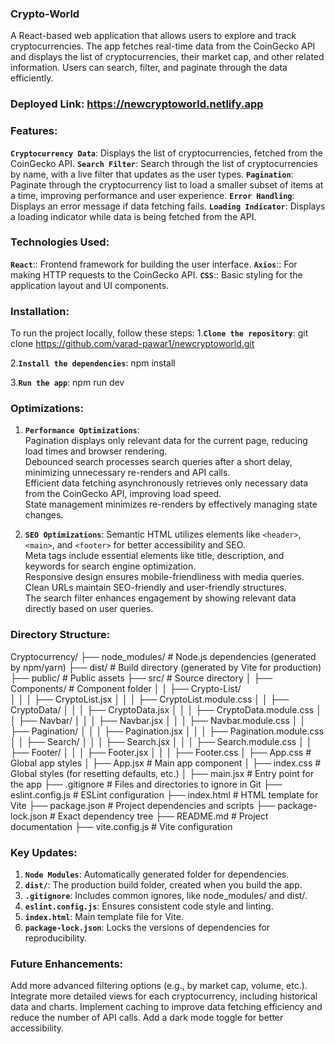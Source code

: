 ### Crypto-World

A React-based web application that allows users to explore and track cryptocurrencies. The app fetches real-time data from the CoinGecko API and displays the list of cryptocurrencies, their market cap, and other related information. Users can search, filter, and paginate through the data efficiently.

### Deployed Link: https://newcryptoworld.netlify.app

### Features:

**`Cryptocurrency Data`**: Displays the list of cryptocurrencies, fetched from the CoinGecko API.
**`Search Filter`**: Search through the list of cryptocurrencies by name, with a live filter that updates as the user types.
**`Pagination`**: Paginate through the cryptocurrency list to load a smaller subset of items at a time, improving performance and user experience.
**`Error Handling`**: Displays an error message if data fetching fails.
**`Loading Indicator`**: Displays a loading indicator while data is being fetched from the API.

### Technologies Used:

**`React`**:: Frontend framework for building the user interface.
**`Axios`**:: For making HTTP requests to the CoinGecko API.
**`CSS`**:: Basic styling for the application layout and UI components.

### Installation:

To run the project locally, follow these steps: 1.**`Clone the repository`**:
git clone https://github.com/varad-pawar1/newcryptoworld.git

2.**`Install the dependencies`**:
npm install

3.**`Run the app`**:
npm run dev

### Optimizations:

1. **`Performance Optimizations`**:  
   Pagination displays only relevant data for the current page, reducing load times and browser rendering.  
   Debounced search processes search queries after a short delay, minimizing unnecessary re-renders and API calls.  
   Efficient data fetching asynchronously retrieves only necessary data from the CoinGecko API, improving load speed.  
   State management minimizes re-renders by effectively managing state changes.

2. **`SEO Optimizations`**:
   Semantic HTML utilizes elements like `<header>`, `<main>`, and `<footer>` for better accessibility and SEO.  
   Meta tags include essential elements like title, description, and keywords for search engine optimization.  
   Responsive design ensures mobile-friendliness with media queries.  
   Clean URLs maintain SEO-friendly and user-friendly structures.  
   The search filter enhances engagement by showing relevant data directly based on user queries.

### Directory Structure:

Cryptocurrency/
├── node_modules/ # Node.js dependencies (generated by npm/yarn)
├── dist/ # Build directory (generated by Vite for production)
├── public/ # Public assets
├── src/ # Source directory
│ ├── Components/ # Component folder
│ │ ├── Crypto-List/  
│ │ │ ├── CryptoList.jsx
│ │ │ ├── CryptoList.module.css
│ │ ├── CryptoData/
│ │ │ ├── CryptoData.jsx
│ │ │ ├── CryptoData.module.css
│ │ ├── Navbar/
│ │ │ ├── Navbar.jsx
│ │ │ ├── Navbar.module.css
│ │ ├── Pagination/
│ │ │ ├── Pagination.jsx
│ │ │ ├── Pagination.module.css
│ │ ├── Search/
│ │ │ ├── Search.jsx
│ │ │ ├── Search.module.css
│ │ ├── Footer/
│ │ │ ├── Footer.jsx
│ │ │ ├── Footer.css
│ ├── App.css # Global app styles
│ ├── App.jsx # Main app component
│ ├── index.css # Global styles (for resetting defaults, etc.)
│ ├── main.jsx # Entry point for the app
├── .gitignore # Files and directories to ignore in Git
├── eslint.config.js # ESLint configuration
├── index.html # HTML template for Vite
├── package.json # Project dependencies and scripts
├── package-lock.json # Exact dependency tree
├── README.md # Project documentation
├── vite.config.js # Vite configuration

### Key Updates:

1. **`Node Modules`**: Automatically generated folder for dependencies.
2. **`dist/`**: The production build folder, created when you build the app.
3. **`.gitignore`**: Includes common ignores, like node_modules/ and dist/.
4. **`eslint.config.js`**: Ensures consistent code style and linting.
5. **`index.html`**: Main template file for Vite.
6. **`package-lock.json`**: Locks the versions of dependencies for reproducibility.

### Future Enhancements:

Add more advanced filtering options (e.g., by market cap, volume, etc.).
Integrate more detailed views for each cryptocurrency, including historical data and charts.
Implement caching to improve data fetching efficiency and reduce the number of API calls.
Add a dark mode toggle for better accessibility.
